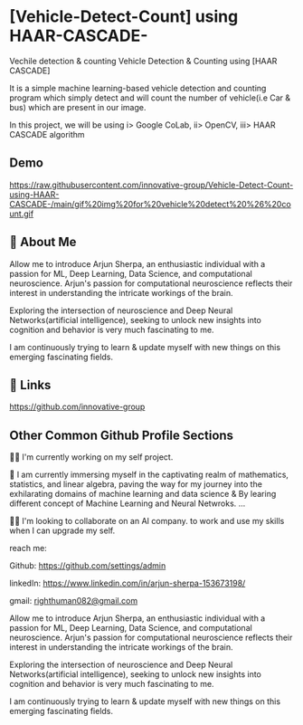 # [Vehicle-Detect-Count] using HAAR-CASCADE-
Vechile detection & counting Vehicle Detection & Counting using [HAAR CASCADE]


It is a simple machine learning-based vehicle detection and counting program which simply detect and will count the number of vehicle(i.e Car & bus) which are present in our image.

In this project, we will be using 
    i> Google CoLab,
    ii> OpenCV,
    iii> HAAR CASCADE algorithm
    
## Demo
https://raw.githubusercontent.com/innovative-group/Vehicle-Detect-Count-using-HAAR-CASCADE-/main/gif%20img%20for%20vehicle%20detect%20%26%20count.gif


## 🚀 About Me

Allow me to introduce Arjun Sherpa, an enthusiastic individual with a passion for ML, Deep Learning, Data Science, and computational neuroscience. Arjun's passion for computational neuroscience reflects their interest in understanding the intricate workings of the brain. 

Exploring the intersection of neuroscience and Deep Neural Networks(artificial intelligence), seeking to unlock new insights into cognition and behavior is very much fascinating to me. 

I am continuously trying to learn & update myself with new things on this emerging fascinating fields.



## 🔗 Links
https://github.com/innovative-group
## Other Common Github Profile Sections

👩‍💻 I'm currently working on my self project.

🧠 I am currently immersing myself in the captivating realm of mathematics, statistics, and linear algebra, paving the way for my journey into the exhilarating domains of machine learning and data science & By learing different concept of Machine Learning and Neural Netwroks.
...


👯‍♀️ I'm looking to collaborate on an AI company.
to work and use my skills when I can upgrade my self.


reach me:

Github:
https://github.com/settings/admin

linkedIn: 
https://www.linkedin.com/in/arjun-sherpa-153673198/

gmail:
righthuman082@gmail.com

Allow me to introduce Arjun Sherpa, an enthusiastic individual with a passion for ML, Deep Learning, Data Science, and computational neuroscience. Arjun's passion for computational neuroscience reflects their interest in understanding the intricate workings of the brain. 

Exploring the intersection of neuroscience and Deep Neural Networks(artificial intelligence), seeking to unlock new insights into cognition and behavior is very much fascinating to me. 

I am continuously trying to learn & update myself with new things on this emerging fascinating fields.
